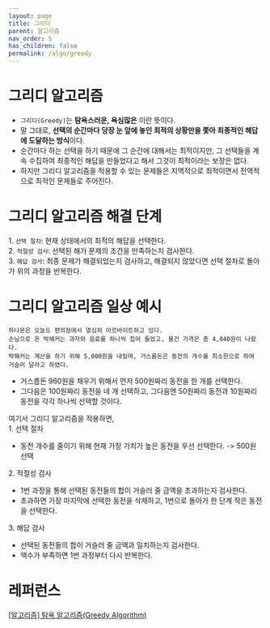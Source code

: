 ```yaml
---
layout: page
title: 그리디
parent: 알고리즘
nav_order: 5
has_children: false
permalink: /algo/greedy
---
```


# 그리디 알고리즘

- `그리디(Greedy)`는 **탐욕스러운, 욕심많은** 이란 뜻이다.
- 말 그대로, **선택의 순간마다 당장 눈 앞에 놓인 최적의 상황만을 쫓아 최종적인 해답에 도달하는 방식**이다.
- 순간마다 하는 선택을 하기 때문에 그 순간에 대해서는 최적이지만, 그 선택들을 계속 수집하여 최종적인 해답을 만들었다고 해서 그것이 최적이라는 보장은 없다.
- 하지만 그리디 알고리즘을 적용할 수 있는 문제들은 지역적으로 최적이면서 전역적으로 최적인 문제들로 주어진다.

# 그리디 알고리즘 해결 단계

1\. `선택 절차`: 현재 상태에서의 최적의 해답을 선택한다.  
2\. `적절성 검사`: 선택된 해가 문제의 조건을 만족하는지 검사한다.  
3\. `해답 검사`: 최종 문제가 해결되었는지 검사하고, 해결되지 않았다면 선택 절차로 돌아가 위의 과정을 반복한다.

# 그리디 알고리즘 일상 예시

```
하나몬은 오늘도 편의점에서 열심히 아르바이트하고 있다.
손님으로 온 박해커는 과자와 음료를 하나씩 집어 들었고, 물건 가격은 총 4,040원이 나왔다.
박해커는 계산을 하기 위해 5,000원을 내밀며, 거스름돈은 동전의 개수를 최소한으로 하여 거슬러 달라고 하였다.
```

- 거스름돈 960원을 채우기 위해서 먼저 500원짜리 동전을 한 개를 선택한다.
- 그다음은 100원짜리 동전을 네 개 선택하고, 그다음엔 50원짜리 동전과 10원짜리 동전을 각각 하나씩 선택할 것이다.

여기서 그리디 알고리즘을 적용하면,  
1\. 선택 절차

- 동전 개수를 줄이기 위해 현재 가장 가치가 높은 동전을 우선 선택한다. -> 500원 선택

2\. 적절성 검사

- 1번 과정을 통해 선택된 동전들의 합이 거슬러 줄 금액을 초과하는지 검사한다.
- 초과하면 가장 마지막에 선택한 동전을 삭제하고, 1번으로 돌아가 한 단계 작은 동전을 선택한다.

3\. 해답 검사

- 선택된 동전들의 합이 거슬러 줄 금액과 일치하는지 검사한다.
- 액수가 부족하면 1번 과정부터 다시 반복한다.

# 레퍼런스

[[알고리즘] 탐욕 알고리즘(Greedy Algorithm)](https://hanamon.kr/%EC%95%8C%EA%B3%A0%EB%A6%AC%EC%A6%98-%ED%83%90%EC%9A%95%EC%95%8C%EA%B3%A0%EB%A6%AC%EC%A6%98-greedy-algorithm/)
